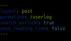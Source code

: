 ```yaml
---
layout: post
permalink: /userlog
search_exclude: true
show_reading_time: false
---
```

<!DOCTYPE html>
<html>
<head>
    <title>Captain - Loading</title>
    <style>
        body, html {
            margin: 0;
            padding: 0;
            overflow: hidden;
            height: 100%;
            width: 100%;
            background-color: #000000;
            color: #ffffff;
            font-family: 'Arial', sans-serif;
        }

        .cutscene-container {
            display: flex;
            align-items: center;
            justify-content: center;
            height: 100vh;
            width: 100vw;
            text-align: center;
            position: fixed;
            top: 0;
            left: 0;
            z-index: 9999;
            background-color: #000000;
            border: 2px solid #ff8a2c;
            box-shadow: 0 0 20px rgba(255, 138, 44, 0.5);
        }

        .cutscene {
            width: 100%;
            height: 100%;
            position: relative;
        }

        .welcome-message {
            position: absolute;
            top: 40%;
            width: 100%;
            text-align: center;
            font-size: 4rem;
            color: #12b5c8;
            text-shadow: 0 0 10px rgba(18, 181, 200, 0.7);
            font-weight: bold;
        }

        #welcome-text::after {
            content: '|';
            animation: blink 1s infinite;
        }

        .animation-elements {
            position: absolute;
            top: 60%;
            left: 50%;
            transform: translate(-50%, -50%);
            display: flex;
            gap: 40px;
            justify-content: center;
        }

        .circle {
            width: 50px;
            height: 50px;
            background-color: transparent;
            border: 3px solid #12b5c8;
            border-radius: 50%;
            animation: rotate 4s linear infinite, pulse 2s ease-in-out infinite;
        }

        .triangle {
            width: 50px;
            height: 43.3px;
            background-color: transparent;
            border: 3px solid #ff8a2c;
            clip-path: polygon(50% 0%, 0% 100%, 100% 100%);
            animation: rotate 4s linear infinite reverse, pulse 2s ease-in-out infinite 0.5s;
        }

        .square {
            width: 50px;
            height: 50px;
            background-color: transparent;
            border: 3px solid #ffffff;
            animation: rotate 4s linear infinite, pulse 2s ease-in-out infinite 1s;
        }

        .loading-bar-container {
            position: absolute;
            bottom: 20%;
            width: 300px;
            height: 4px;
            background-color: #333333;
            left: 50%;
            transform: translateX(-50%);
            border-radius: 2px;
        }

        .loading-bar {
            height: 100%;
            width: 0%;
            background-color: #12b5c8;
            border-radius: 2px;
            transition: width 3s linear;
        }

        @keyframes fadeIn {
            0% { opacity: 0; }
            100% { opacity: 1; }
        }

        @keyframes rotate {
            0% { transform: rotate(0deg); }
            100% { transform: rotate(360deg); }
        }

        @keyframes pulse {
            0% { opacity: 0.6; transform: scale(0.9); }
            50% { opacity: 1; transform: scale(1.1); }
            100% { opacity: 0.6; transform: scale(0.9); }
        }

        @keyframes blink {
            0%, 100% { opacity: 1; }
            50% { opacity: 0; }
        }
    </style>
</head>
<body>
    <div class="cutscene-container">
        <div class="cutscene">
            <!-- Welcome message animation -->
            <div class="welcome-message">
                <h1 id="welcome-text"></h1>
            </div>
            <!-- Animation elements -->
            <div class="animation-elements">
                <div class="circle"></div>
                <div class="triangle"></div>
                <div class="square"></div>
            </div>
            <!-- Loading bar -->
            <div class="loading-bar-container">
                <div class="loading-bar" id="loading-progress"></div>
            </div>
        </div>
    </div>

    <script>
        // Typing animation for the welcome message
        const text = "Welcome to Qualcomm Captain";
        let index = 0;
        const speed = 80; 

        function typeWriter() {
            if (index < text.length) {
                document.getElementById("welcome-text").innerHTML += text.charAt(index);
                index++;
                setTimeout(typeWriter, speed);
            }
        }

        // Start typing animation
        typeWriter();

        // Animate loading bar
        setTimeout(() => {
            document.getElementById("loading-progress").style.width = "100%";
        }, 100);

        // Redirect to index.md after the cutscene plays
        setTimeout(() => {
            window.location.href = "{{site.baseurl}}/index";
        }, 3000); // 3 second cutscene duration
    </script>
</body>
</html>